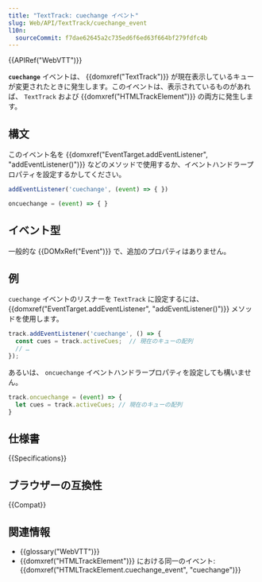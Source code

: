 ```yaml
---
title: "TextTrack: cuechange イベント"
slug: Web/API/TextTrack/cuechange_event
l10n:
  sourceCommit: f7dae62645a2c735ed6f6ed63f664bf279fdfc4b
---
```


{{APIRef("WebVTT")}}

**`cuechange`** イベントは、 {{domxref("TextTrack")}} が現在表示しているキューが変更されたときに発生します。このイベントは、表示されているものがあれば、 `TextTrack` および {{domxref("HTMLTrackElement")}} の両方に発生します。

## 構文

このイベント名を {{domxref("EventTarget.addEventListener", "addEventListener()")}} などのメソッドで使用するか、イベントハンドラープロパティを設定するかしてください。

```js
addEventListener('cuechange', (event) => { })

oncuechange = (event) => { }
```

## イベント型

一般的な {{DOMxRef("Event")}} で、追加のプロパティはありません。

## 例

`cuechange` イベントのリスナーを `TextTrack` に設定するには、 {{domxref("EventTarget.addEventListener", "addEventListener()")}} メソッドを使用します。

```js
track.addEventListener('cuechange', () => {
  const cues = track.activeCues;  // 現在のキューの配列
  // …
});
```

あるいは、 `oncuechange` イベントハンドラープロパティを設定しても構いません。

```js
track.oncuechange = (event) => {
  let cues = track.activeCues; // 現在のキューの配列
}
```

## 仕様書

{{Specifications}}

## ブラウザーの互換性

{{Compat}}

## 関連情報

- {{glossary("WebVTT")}}
- {{domxref("HTMLTrackElement")}} における同一のイベント: {{domxref("HTMLTrackElement.cuechange_event", "cuechange")}}
